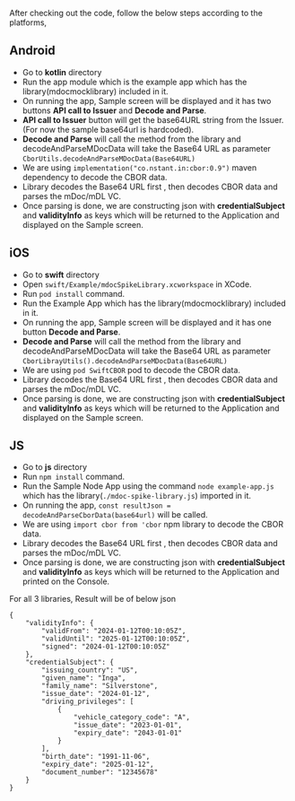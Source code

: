 After checking out the code, follow the below steps according to the platforms,
## Android
- Go to **kotlin** directory
- Run the app module which is the example app which has the library(mdocmocklibrary) included in it.
- On running the app, Sample screen will be displayed and it has two buttons **API call to Issuer** and **Decode and Parse**.
- **API call to Issuer** button will get the base64URL string from the Issuer.(For now the sample base64url is hardcoded).
- **Decode and Parse** will call the method from the library and decodeAndParseMDocData will take the Base64 URL as parameter `CborUtils.decodeAndParseMDocData(Base64URL)`
-  We are using `implementation("co.nstant.in:cbor:0.9")` maven dependency to decode the CBOR data.
- Library decodes the Base64 URL first , then decodes CBOR data and parses the mDoc/mDL VC.
- Once parsing is done, we are constructing json with **credentialSubject** and **validityInfo** as keys which will be returned to the Application and displayed on the Sample screen.

## iOS
 - Go to **swift** directory
 - Open `swift/Example/mdocSpikeLibrary.xcworkspace` in XCode.
 - Run `pod install` command.
 - Run the Example App which has the library(mdocmocklibrary) included in it.
 - On running the app, Sample screen will be displayed and it has one button **Decode and Parse**.
 - **Decode and Parse** will call the method from the library and decodeAndParseMDocData will take the Base64 URL as parameter `CborLibrayUtils().decodeAndParseMDocData(Base64URL)`
- We are using `pod SwiftCBOR` pod to decode the CBOR data.
- Library decodes the Base64 URL first , then decodes CBOR data and parses the mDoc/mDL VC.
- Once parsing is done, we are constructing json with **credentialSubject** and **validityInfo** as keys which will be returned to the Application and displayed on the Sample screen.

## JS
 - Go to **js** directory
 - Run `npm install` command.
 - Run the Sample Node App using the command `node example-app.js` which has the library(`./mdoc-spike-library.js`) imported in it.
 - On running the app, `const resultJson = decodeAndParseCborData(base64url)` will be called.
 - We are using `import cbor from 'cbor` npm library to decode the CBOR data.
- Library decodes the Base64 URL first , then decodes CBOR data and parses the mDoc/mDL VC.
- Once parsing is done, we are constructing json with **credentialSubject** and **validityInfo** as keys which will be returned to the Application and printed on the Console.

For all 3 libraries, Result will be of below json

```
{
    "validityInfo": {
        "validFrom": "2024-01-12T00:10:05Z",
        "validUntil": "2025-01-12T00:10:05Z",
        "signed": "2024-01-12T00:10:05Z"
    },
    "credentialSubject": {
        "issuing_country": "US",
        "given_name": "Inga",
        "family_name": "Silverstone",
        "issue_date": "2024-01-12",
        "driving_privileges": [
            {
                "vehicle_category_code": "A",
                "issue_date": "2023-01-01",
                "expiry_date": "2043-01-01"
            }
        ],
        "birth_date": "1991-11-06",
        "expiry_date": "2025-01-12",
        "document_number": "12345678"
    }
}
```
